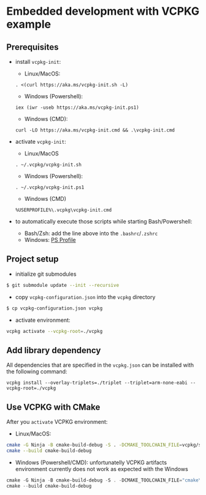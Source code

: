 # Embedded development with VCPKG example

## Prerequisites

- install `vcpkg-init`:

    - Linux/MacOS:
    ```
    . <(curl https://aka.ms/vcpkg-init.sh -L)
    ```
    - Windows (Powershell):
    ```
    iex (iwr -useb https://aka.ms/vcpkg-init.ps1)
    ```
    - Windows (CMD):
    ```
    curl -LO https://aka.ms/vcpkg-init.cmd && .\vcpkg-init.cmd
    ```

- activate `vcpkg-init`:

    - Linux/MacOS
    ```
    . ~/.vcpkg/vcpkg-init.sh
    ```
    - Windows (Powershell):
    ```
    . ~/.vcpkg/vcpkg-init.ps1
    ```
    - Windows (CMD)
    ```
    %USERPROFILE%\.vcpkg\vcpkg-init.cmd
    ```

- to automatically execute those scripts while starting Bash/Powershell:
    - Bash/Zsh: add the line above into the `.bashrc`/`.zshrc`
    - Windows: [PS Profile](https://learn.microsoft.com/en-us/powershell/module/microsoft.powershell.core/about/about_profiles?view=powershell-7.3)

## Project setup

- initialize git submodules

```bash
$ git submodule update --init --recursive
```
- copy `vcpkg-configuration.json` into the `vcpkg` directory

```bash
$ cp vcpkg-configuration.json vcpkg
```

- activate environment:

```bash
vcpkg activate --vcpkg-root=./vcpkg
```

## Add library dependency

All dependencies that are specified in the `vcpkg.json` can be installed with the following command:

```
vcpkg install --overlay-triplets=./triplet --triplet=arm-none-eabi --vcpkg-root=./vcpkg
```

## Use VCPKG with CMake

After you `activate` VCPKG environment:

- Linux/MacOS:
```bash
cmake -G Ninja -B cmake-build-debug -S . -DCMAKE_TOOLCHAIN_FILE=vcpkg/scripts/buildsystems/vcpkg.cmake -DVCPKG_CHAINLOAD_TOOLCHAIN_FILE=$(readlink -f cmake/arm-gcc-toolchain.cmake)
cmake --build cmake-build-debug
```

- Windows (Powershell/CMD): unfortunatelly VCPKG artifacts environment currently does not work as expected with the Windows
```powershell
cmake -G Ninja -B cmake-build-debug -S . -DCMAKE_TOOLCHAIN_FILE="cmake\arm-gcc-toolchain.cmake"
cmake --build cmake-build-debug
```
